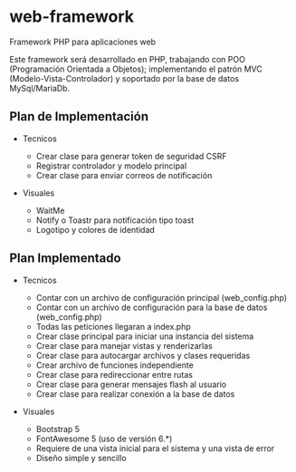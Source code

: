 # web-framework
Framework PHP para aplicaciones web

Este framework será desarrollado en PHP, trabajando con POO (Programación Orientada a Objetos); implementando el patrón MVC (Modelo-Vista-Controlador) y soportado por la base de datos MySql/MariaDb.

## Plan de Implementación

- Tecnicos
    - Crear clase para generar token de seguridad CSRF
    - Registrar controlador y modelo principal
    - Crear clase para enviar correos de notificación

- Visuales
    - WaitMe
    - Notify o Toastr para notificación tipo toast
    - Logotipo y colores de identidad

## Plan Implementado
- Tecnicos
    - Contar con un archivo de configuración principal (web_config.php)
    - Contar con un archivo de configuración para la base de datos (web_config.php)
    - Todas las peticiones llegaran a index.php
    - Crear clase principal para iniciar una instancia del sistema
    - Crear clase para manejar vistas y renderizarlas
    - Crear clase para autocargar archivos y clases requeridas
    - Crear archivo de funciones independiente
    - Crear clase para redireccionar entre rutas
    - Crear clase para generar mensajes flash al usuario
    - Crear clase para realizar conexión a la base de datos

- Visuales
    - Bootstrap 5 
    - FontAwesome 5 (uso de versión 6.*)
    - Requiere de una vista inicial para el sistema y una vista de error
    - Diseño simple y sencillo
